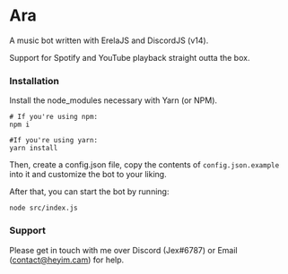 # Ara

A music bot written with ErelaJS and DiscordJS (v14).

Support for Spotify and YouTube playback straight outta the box.

### Installation

Install the node_modules necessary with Yarn (or NPM).
```
# If you're using npm:
npm i

#If you're using yarn:
yarn install
```

Then, create a config.json file, copy the contents of `config.json.example` into it and customize the bot to your liking.

After that, you can start the bot by running:
```
node src/index.js
```

### Support

Please get in touch with me over Discord (Jex#6787) or Email (contact@heyim.cam) for help.
